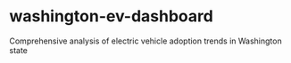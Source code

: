 # washington-ev-dashboard
Comprehensive analysis of electric vehicle adoption trends in Washington state
